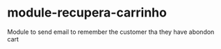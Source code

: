 # module-recupera-carrinho
Module to send email to remember the customer tha they have abondon cart
